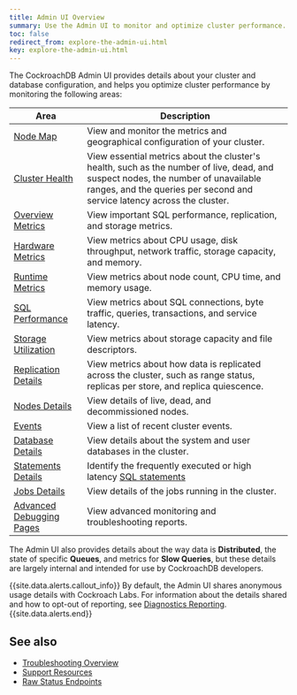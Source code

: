 ```yaml
---
title: Admin UI Overview
summary: Use the Admin UI to monitor and optimize cluster performance.
toc: false
redirect_from: explore-the-admin-ui.html
key: explore-the-admin-ui.html
---
```


The CockroachDB Admin UI provides details about your cluster and database configuration, and helps you optimize cluster performance by monitoring the following areas:

Area | Description
--------|----
[Node Map](enable-node-map.html) | View and monitor the metrics and geographical configuration of your cluster.
[Cluster Health](admin-ui-access-and-navigate.html#summary-panel) | View essential metrics about the cluster's health, such as the number of live, dead, and suspect nodes, the number of unavailable ranges, and the queries per second and service latency across the cluster.
[Overview Metrics](admin-ui-overview-dashboard.html) | View important SQL performance, replication, and storage metrics.
[Hardware Metrics](admin-ui-hardware-dashboard.html) | View metrics about CPU usage, disk throughput, network traffic, storage capacity, and memory.
[Runtime Metrics](admin-ui-runtime-dashboard.html) | View metrics about node count, CPU time, and memory usage.
[SQL Performance](admin-ui-sql-dashboard.html) | View metrics about SQL connections, byte traffic, queries, transactions, and service latency.
[Storage Utilization](admin-ui-storage-dashboard.html) | View metrics about storage capacity and file descriptors.
[Replication Details](admin-ui-replication-dashboard.html) | View metrics about how data is replicated across the cluster, such as range status, replicas per store, and replica quiescence.
[Nodes Details](admin-ui-access-and-navigate.html#summary-panel) | View details of live, dead, and decommissioned nodes.
[Events](admin-ui-access-and-navigate.html#events-panel) | View a list of recent cluster events.
[Database Details](admin-ui-databases-page.html) | View details about the system and user databases in the cluster.
[Statements Details](admin-ui-statements-page.html) | Identify the frequently executed or high latency [SQL statements](sql-statements.html)
[Jobs Details](admin-ui-jobs-page.html) | View details of the jobs running in the cluster.
[Advanced Debugging Pages](admin-ui-debug-pages.html) | View advanced monitoring and troubleshooting reports.

The Admin UI also provides details about the way data is **Distributed**, the state of specific **Queues**, and metrics for **Slow Queries**, but these details are largely internal and intended for use by CockroachDB developers.

{{site.data.alerts.callout_info}}
By default, the Admin UI shares anonymous usage details with Cockroach Labs. For information about the details shared and how to opt-out of reporting, see [Diagnostics Reporting](diagnostics-reporting.html).
{{site.data.alerts.end}}

## See also

- [Troubleshooting Overview](troubleshooting-overview.html)
- [Support Resources](support-resources.html)
- [Raw Status Endpoints](monitoring-and-alerting.html#raw-status-endpoints)
